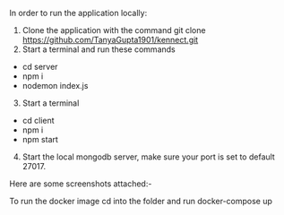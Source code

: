 In order to run the application locally:

1. Clone the application with the command
git clone https://github.com/TanyaGupta1901/kennect.git
2. Start a terminal and run these commands
-    cd server
-    npm i
-    nodemon index.js
3. Start a terminal
-    cd client
-    npm i
-    npm start
4. Start the local mongodb server, make sure your port is set to default 27017.

Here are some screenshots attached:-

To run the docker image cd into the folder and run docker-compose up
